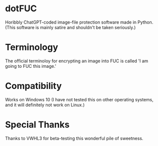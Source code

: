 # dotFUC
Horibbly ChatGPT-coded image-file protection software made in Python.
(This software is mainly satire and shouldn't be taken seriously.)

# Terminology
The official terminoloy for encrypting an image into FUC is called 'I am going to FUC this image.'

# Compatibility
Works on Windows 10 (I have not tested this on other operating systems, and it will definitely not work on Linux.)

# Special Thanks
Thanks to VWHL3 for beta-testing this wonderful pile of sweetness.
